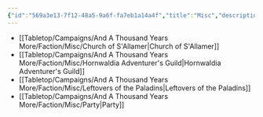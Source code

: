 ```yaml
---
{"id":"569a3e13-7f12-48a5-9a6f-fa7eb1a14a4f","title":"Misc","description":"Faction - Misc","publish":true,"date_created":"Tuesday, April 2nd 2024, 6:05:35 pm","date_modified":"Wednesday, April 10th 2024, 9:04:40 pm","cssclasses":["mado-heading"],"path":"Tabletop/Campaigns/And A Thousand Years More/Faction/Misc/index.md","permalink":"/tabletop/campaigns/and-a-thousand-years-more/faction/misc/index/","PassFrontmatter":true}
---
```



- [[Tabletop/Campaigns/And A Thousand Years More/Faction/Misc/Church of S'Allamer\|Church of S'Allamer]]
- [[Tabletop/Campaigns/And A Thousand Years More/Faction/Misc/Hornwaldia Adventurer's Guild\|Hornwaldia Adventurer's Guild]]
- [[Tabletop/Campaigns/And A Thousand Years More/Faction/Misc/Leftovers of the Paladins\|Leftovers of the Paladins]]
- [[Tabletop/Campaigns/And A Thousand Years More/Faction/Misc/Party\|Party]]

